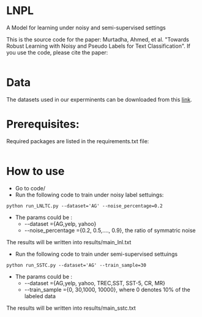  
 # LNPL 
 A Model  for learning under noisy and semi-supervised settings
 
 This is the source code for the paper: Murtadha, Ahmed, et al. "Towards Robust Learning with Noisy and Pseudo Labels for Text Classification". If you use the code,  please cite the paper: 
 ```
```
 

# Data



The datasets used in our experminents can be downloaded from this [link](https://drive.google.com/drive/folders/130pP318SQhL8RKBcuHMY_29owiaqbxOm?usp=sharing). 

# Prerequisites:
Required packages are listed in the requirements.txt file:

```
```
# How to use

*  Go to code/         
*  Run the following code to train under noisy label settuings:
```
python run_LNLTC.py --dataset='AG' --noise_percentage=0.2
```

- The params could be :
     - --dataset =\{AG,yelp, yahoo\}
     - --noise_percentage ={0.2, 0.5,...., 0.9},  the ratio of symmatric noise

The results will be written into results/main_lnl.txt

* Run the following code to train under  semi-supervised settuings
```
python run_SSTC.py --dataset='AG' --train_sample=30
```
- The params could be :
   - --dataset =\{AG,yelp, yahoo, TREC,SST, SST-5, CR, MR\}
   - --train_sample ={0, 30,1000, 10000}, where 0 denotes 10% of the labeled data

The results will be written into results/main_sstc.txt

